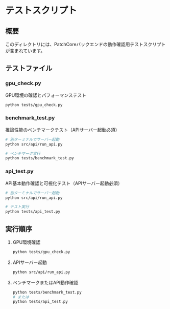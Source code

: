 # テストスクリプト

## 概要
このディレクトリには、PatchCoreバックエンドの動作確認用テストスクリプトが含まれています。

## テストファイル

### gpu_check.py
GPU環境の確認とパフォーマンステスト
```bash
python tests/gpu_check.py
```

### benchmark_test.py
推論性能のベンチマークテスト（APIサーバー起動必須）
```bash
# 別ターミナルでサーバー起動
python src/api/run_api.py

# ベンチマーク実行
python tests/benchmark_test.py
```

### api_test.py
API基本動作確認と可視化テスト（APIサーバー起動必須）
```bash
# 別ターミナルでサーバー起動
python src/api/run_api.py

# テスト実行
python tests/api_test.py
```

## 実行順序

1. GPU環境確認
   ```bash
   python tests/gpu_check.py
   ```

2. APIサーバー起動
   ```bash
   python src/api/run_api.py
   ```

3. ベンチマークまたはAPI動作確認
   ```bash
   python tests/benchmark_test.py
   # または
   python tests/api_test.py
   ```